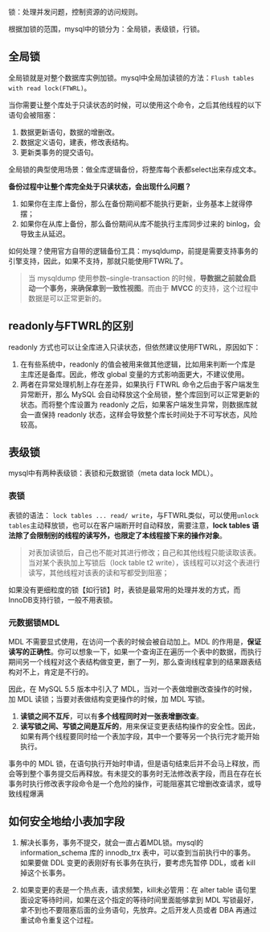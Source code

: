 锁：处理并发问题，控制资源的访问规则。

根据加锁的范围，mysql中的锁分为：全局锁，表级锁，行锁。

## 全局锁

全局锁就是对整个数据库实例加锁。mysql中全局加读锁的方法：`Flush tables with read lock(FTWRL)`。

当你需要让整个库处于只读状态的时候，可以使用这个命令，之后其他线程的以下语句会被阻塞：

1. 数据更新语句，数据的增删改。
2. 数据定义语句，建表，修改表结构。
3. 更新类事务的提交语句。

全局锁的典型使用场景：做全库逻辑备份，将整库每个表都select出来存成文本。

**备份过程中让整个库完全处于只读状态，会出现什么问题？**

1. 如果你在主库上备份，那么在备份期间都不能执行更新，业务基本上就得停摆；
2. 如果你在从库上备份，那么备份期间从库不能执行主库同步过来的 binlog，会导致主从延迟。

如何处理？使用官方自带的逻辑备份工具：mysqldump，前提是需要支持事务的引擎支持，因此，如果不支持，那就只能使用FTWRL了。

> 当 mysqldump 使用参数–single-transaction 的时候，**导数据之前就会启动一个事务，来确保拿到一致性视图**。而由于 **MVCC** 的支持，这个过程中数据是可以正常更新的。

## readonly与FTWRL的区别

readonly 方式也可以让全库进入只读状态，但依然建议使用FTWRL，原因如下：

1. 在有些系统中，readonly 的值会被用来做其他逻辑，比如用来判断一个库是主库还是备库。因此，修改 global 变量的方式影响面更大，不建议使用。
2. 两者在异常处理机制上存在差异，如果执行 FTWRL 命令之后由于客户端发生异常断开，那么 MySQL 会自动释放这个全局锁，整个库回到可以正常更新的状态。而将整个库设置为 readonly 之后，如果客户端发生异常，则数据库就会一直保持 readonly 状态，这样会导致整个库长时间处于不可写状态，风险较高。

## 表级锁

mysql中有两种表级锁：表锁和元数据锁（meta data lock MDL）。

### 表锁

表锁的语法： `lock tables ... read/ write`，与FTWRL类似，可以使用`unlock tables`主动释放锁，也可以在客户端断开时自动释放，需要注意，**lock tables 语法除了会限制别的线程的读写外，也限定了本线程接下来的操作对象**。

> 对表加读锁后，自己也不能对其进行修改；自己和其他线程只能读取该表。 当对某个表执加上写锁后（lock table t2 write），该线程可以对这个表进行读写，其他线程对该表的读和写都受到阻塞；

如果没有更细粒度的锁【如行锁】时，表锁是最常用的处理并发的方式，而InnoDB支持行锁，一般不用表锁。

### 元数据锁MDL

MDL 不需要显式使用，在访问一个表的时候会被自动加上。MDL 的作用是，**保证读写的正确性**。你可以想象一下，如果一个查询正在遍历一个表中的数据，而执行期间另一个线程对这个表结构做变更，删了一列，那么查询线程拿到的结果跟表结构对不上，肯定是不行的。

因此，在 MySQL 5.5 版本中引入了 MDL，当对一个表做增删改查操作的时候，加 MDL 读锁；当要对表做结构变更操作的时候，加 MDL 写锁。

1. **读锁之间不互斥**，可以有**多个线程同时对一张表增删改查**。
2. **读写锁之间、写锁之间是互斥的**，用来保证变更表结构操作的安全性。因此，如果有两个线程要同时给一个表加字段，其中一个要等另一个执行完才能开始执行。

事务中的 MDL 锁，在语句执行开始时申请，但是语句结束后并不会马上释放，而会等到整个事务提交后再释放。有未提交的事务时无法修改表字段，而且在存在长事务时执行修改表字段命令是一个危险的操作，可能阻塞其它增删改查请求，或导致线程爆满

## 如何安全地给小表加字段

1. 解决长事务，事务不提交，就会一直占着MDL锁。mysql的information_schema 库的 innodb_trx 表中，可以查到当前执行中的事务。如果要做 DDL 变更的表刚好有长事务在执行，要考虑先暂停 DDL，或者 kill 掉这个长事务。

2. 如果变更的表是一个热点表，请求频繁，kill未必管用：在 alter table 语句里面设定等待时间，如果在这个指定的等待时间里面能够拿到 MDL 写锁最好，拿不到也不要阻塞后面的业务语句，先放弃。之后开发人员或者 DBA 再通过重试命令重复这个过程。


